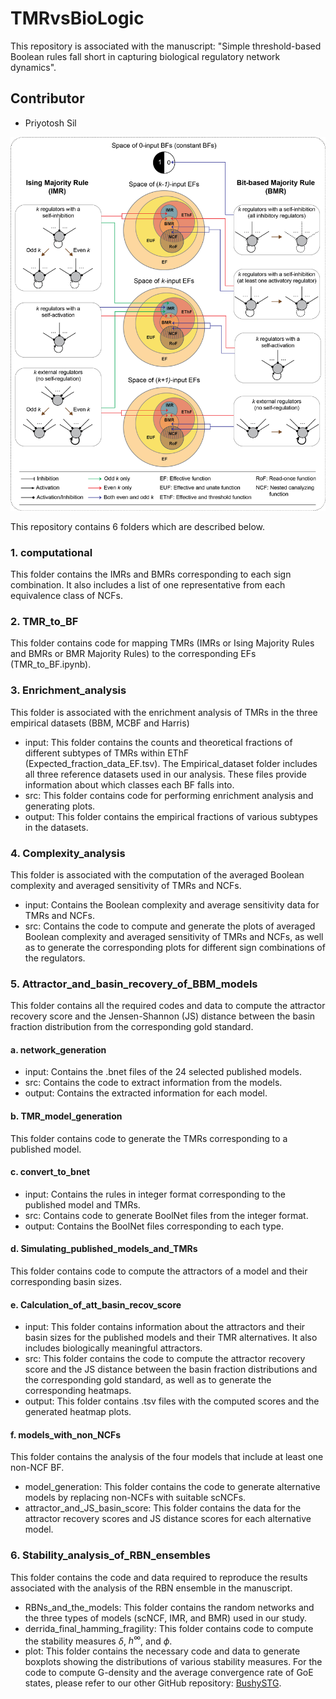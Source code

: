 # TMRvsBioLogic
This repository is associated with the manuscript: "Simple threshold-based Boolean rules fall short in capturing biological regulatory network dynamics".
## Contributor
- Priyotosh Sil

<img src="schematic_fig_1_main.png">

This repository contains 6 folders which are described below.

### 1. computational 
This folder contains the IMRs and BMRs corresponding to each sign combination. It also includes a list of one representative from each equivalence class of NCFs.

### 2. TMR_to_BF
This folder contains code for mapping TMRs (IMRs or Ising Majority Rules and BMRs or BMR Majority Rules) to the corresponding EFs (TMR_to_BF.ipynb).

### 3. Enrichment_analysis
This folder is associated with the enrichment analysis of TMRs in the three empirical datasets (BBM, MCBF and Harris)
- input: This folder contains the counts and theoretical fractions of different subtypes of TMRs within EThF (Expected_fraction_data_EF.tsv). The Empirical_dataset folder includes all three reference datasets used in our analysis. These files provide information about which classes each BF falls into.
- src: This folder contains code for performing enrichment analysis and generating plots.
- output: This folder contains the empirical fractions of various subtypes in the datasets.

### 4. Complexity_analysis
This folder is associated with the computation of the averaged Boolean complexity and averaged sensitivity of TMRs and NCFs.
- input: Contains the Boolean complexity and average sensitivity data for TMRs and NCFs.
- src: Contains the code to compute and generate the plots of averaged Boolean complexity and averaged sensitivity of TMRs and NCFs, as well as to generate the corresponding plots for different sign combinations of the regulators.

### 5. Attractor_and_basin_recovery_of_BBM_models
This folder contains all the required codes and data to compute the attractor recovery score and the Jensen-Shannon (JS) distance between the basin fraction distribution from the corresponding gold standard.
#### a. network_generation
- input: Contains the .bnet files of the 24 selected published models.
- src: Contains the code to extract information from the models.
- output: Contains the extracted information for each model.

#### b. TMR_model_generation
This folder contains code to generate the TMRs corresponding to a published model.

#### c. convert_to_bnet
- input: Contains the rules in integer format corresponding to the published model and TMRs.
- src: Contains code to generate BoolNet files from the integer format.
- output: Contains the BoolNet files corresponding to each type.

#### d. Simulating_published_models_and_TMRs
This folder contains code to compute the attractors of a model and their corresponding basin sizes.

#### e. Calculation_of_att_basin_recov_score
- input: This folder contains information about the attractors and their basin sizes for the published models and their TMR alternatives. It also includes biologically meaningful attractors.
- src: This folder contains the code to compute the attractor recovery score and the JS distance between the basin fraction distributions and the corresponding gold standard, as well as to generate the corresponding heatmaps.
- output: This folder contains .tsv files with the computed scores and the generated heatmap plots.

#### f. models_with_non_NCFs
This folder contains the analysis of the four models that include at least one non-NCF BF. 
- model_generation: This folder contains the code to generate alternative models by replacing non-NCFs with suitable scNCFs.
- attractor_and_JS_basin_score: This folder contains the data for the attractor recovery scores and JS distance scores for each alternative model.

### 6. Stability_analysis_of_RBN_ensembles
This folder contains the code and data required to reproduce the results associated with the analysis of the RBN ensemble in the manuscript.

- RBNs_and_the_models: This folder contains the random networks and the three types of models (scNCF, IMR, and BMR) used in our study.
- derrida_final_hamming_fragility: This folder contains code to compute the stability measures $\delta$, $h^{\infty}$, and $\phi$.
- plot: This folder contains the necessary code and data to generate boxplots showing the distributions of various stability measures. For the code to compute G-density and the average convergence rate of GoE states, please refer to our other GitHub repository: [BushySTG](https://github.com/asamallab/BushySTG/).
